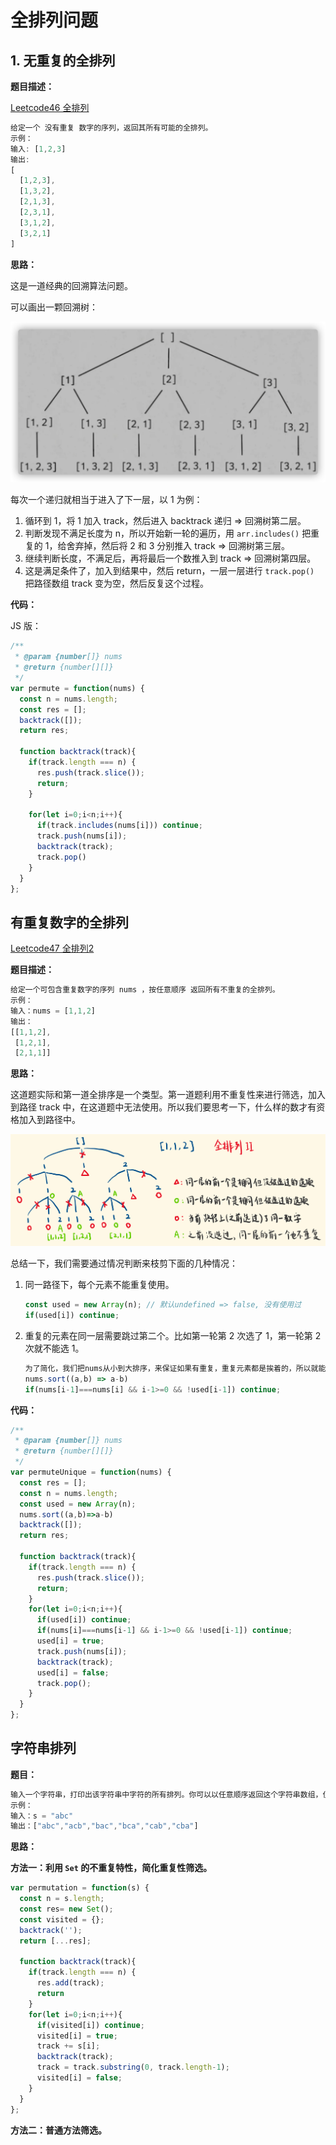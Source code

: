 # 全排列问题

## 1. 无重复的全排列

**题目描述：**

[Leetcode46 全排列](https://leetcode-cn.com/problems/permutations/)

```js
给定一个 没有重复 数字的序列，返回其所有可能的全排列。
示例：
输入: [1,2,3]
输出:
[
  [1,2,3],
  [1,3,2],
  [2,1,3],
  [2,3,1],
  [3,1,2],
  [3,2,1]
]
```

**思路：**

这是一道经典的回溯算法问题。

可以画出一颗回溯树：

<img src="images/image-20210125161300926.png" alt="image-20210125161300926" style="zoom:50%;" />

每次一个递归就相当于进入了下一层，以 1 为例：

1. 循环到 1，将 1 加入 track，然后进入 backtrack 递归 => 回溯树第二层。
2. 判断发现不满足长度为 n，所以开始新一轮的遍历，用 `arr.includes()` 把重复的 1，给舍弃掉，然后将 2 和 3 分别推入 track => 回溯树第三层。
3. 继续判断长度，不满足后，再将最后一个数推入到 track => 回溯树第四层。
4. 这是满足条件了，加入到结果中，然后 return，一层一层进行 `track.pop()` 把路径数组 track 变为空，然后反复这个过程。

**代码：**

JS 版：

```js
/**
 * @param {number[]} nums
 * @return {number[][]}
 */
var permute = function(nums) {
  const n = nums.length;
  const res = [];
  backtrack([]);
  return res;

  function backtrack(track){
    if(track.length === n) {
      res.push(track.slice());
      return;
    }

    for(let i=0;i<n;i++){
      if(track.includes(nums[i])) continue;
      track.push(nums[i]);
      backtrack(track);
      track.pop()
    }
  }
};
```



## 有重复数字的全排列

[Leetcode47 全排列2](https://leetcode-cn.com/problems/permutations-ii/)

**题目描述：**

```js
给定一个可包含重复数字的序列 nums ，按任意顺序 返回所有不重复的全排列。
示例：
输入：nums = [1,1,2]
输出：
[[1,1,2],
 [1,2,1],
 [2,1,1]]
```

**思路：**

这道题实际和第一道全排序是一个类型。第一道题利用不重复性来进行筛选，加入到路径 track 中，在这道题中无法使用。所以我们要思考一下，什么样的数才有资格加入到路径中。

![image.png](images/1600389760-qBZfUD-image.png)

总结一下，我们需要通过情况判断来枝剪下面的几种情况：

1. 同一路径下，每个元素不能重复使用。 

   ```js
   const used = new Array(n); // 默认undefined => false, 没有使用过
   if(used[i]) continue;
   ```

2. 重复的元素在同一层需要跳过第二个。比如第一轮第 2 次选了 1，第一轮第 2 次就不能选 1。

   ```js
   为了简化，我们把nums从小到大排序，来保证如果有重复，重复元素都是挨着的，所以就能利用 nums[i-1] === nums[i] 来判断同层重复元素：
   nums.sort((a,b) => a-b)
   if(nums[i-1]===nums[i] && i-1>=0 && !used[i-1]) continue;
   ```



**代码：**

```js
/**
 * @param {number[]} nums
 * @return {number[][]}
 */
var permuteUnique = function(nums) {
  const res = [];
  const n = nums.length;
  const used = new Array(n);
  nums.sort((a,b)=>a-b)
  backtrack([]);
  return res;

  function backtrack(track){
    if(track.length === n) {
      res.push(track.slice());
      return;
    }
    for(let i=0;i<n;i++){
      if(used[i]) continue;
      if(nums[i]===nums[i-1] && i-1>=0 && !used[i-1]) continue;  
      used[i] = true;
      track.push(nums[i]);
      backtrack(track);
      used[i] = false;
      track.pop();
    }
  }
};
```



## 字符串排列

**题目：**

```js
输入一个字符串，打印出该字符串中字符的所有排列。你可以以任意顺序返回这个字符串数组，但里面不能有重复元素。
示例：
输入：s = "abc"
输出：["abc","acb","bac","bca","cab","cba"]
```



**思路：**

**方法一：利用 `Set` 的不重复特性，简化重复性筛选。**

```js
var permutation = function(s) {
  const n = s.length;
  const res= new Set();
  const visited = {};
  backtrack('');
  return [...res];

  function backtrack(track){
    if(track.length === n) {
      res.add(track);
      return 
    }
    for(let i=0;i<n;i++){
      if(visited[i]) continue;
      visited[i] = true;
      track += s[i];
      backtrack(track);
      track = track.substring(0, track.length-1);
      visited[i] = false;
    }
  }
};
```



**方法二：普通方法筛选。**

















